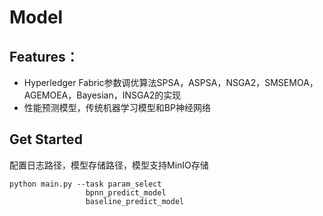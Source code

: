# Model

## Features：

- Hyperledger Fabric参数调优算法SPSA，ASPSA，NSGA2，SMSEMOA，AGEMOEA，Bayesian，INSGA2的实现
- 性能预测模型，传统机器学习模型和BP神经网络

## Get Started

配置日志路径，模型存储路径，模型支持MinIO存储

```
python main.py --task param_select
                 bpnn_predict_model
                 baseline_predict_model
```

